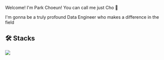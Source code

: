 Welcome! I'm Park Choeun! You can call me just Cho 👋


I'm gonna be a truly profound Data Engineer who makes a difference in the field

## 🛠️ Stacks
<img src="https://img.shields.io/badge/Python-3DDC84?style=flat-square&logo=Android&logoColor=white"/>
